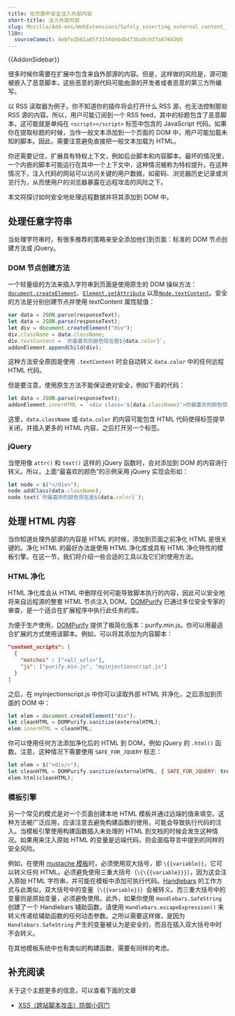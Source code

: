 ```yaml
---
title: 在页面中安全注入外部内容
short-title: 注入外部内容
slug: Mozilla/Add-ons/WebExtensions/Safely_inserting_external_content_into_a_page
l10n:
  sourceCommit: 4e0fe2b61a65f3334debdb473ba9c937a878426b
---
```


{{AddonSidebar}}

很多时候你需要在扩展中包含来自外部源的内容。但是，这样做的风险是，源可能被嵌入了恶意脚本，这些恶意的源代码可能由源的开发者或者恶意的第三方所编写。

以 RSS 读取器为例子。你不知道你的插件将会打开什么 RSS 源，也无法控制那些 RSS 源的内容。所以，用户可能订阅到一个 RSS feed，其中的标题包含了恶意脚本，这可能就是单纯在 `<script></script>` 标签中包含的 JavaScript 代码。如果你在提取标题的时候，当作一般文本添加到一个页面的 DOM 中，用户可能加载未知的脚本。因此，需要注意避免直接把一般文本加载为 HTML。

你还需要记住，扩展具有特权上下文，例如后台脚本和内容脚本。最坏的情况里，一个内嵌的脚本可能运行在其中一个上下文中，这种情况被称为特权提升。在这种情况下，注入代码的网站可以访问关键的用户数据，如密码、浏览器历史记录或浏览行为，从而使用户的浏览器暴露在远程攻击的风险之下。

本文将探讨如何安全地处理远程数据并将其添加到 DOM 中。

## 处理任意字符串

当处理字符串时，有很多推荐的策略来安全添加他们到页面：标准的 DOM 节点创建方法或 jQuery。

### DOM 节点创建方法

一个轻量级的方法来插入字符串到页面是使用原生的 DOM 操纵方法：[`document.createElement`](/zh-CN/docs/Web/API/Document/createElement)、[`Element.setAttribute`](/zh-CN/docs/Web/API/Element/setAttribute) 以及[`Node.textContent`](/zh-CN/docs/Web/API/Node/textContent)。安全的方法是分别创建节点并使用 textContent 属性赋值：

```js example-good
var data = JSON.parse(responseText);
let data = JSON.parse(responseText);
let div = document.createElement("div");
div.className = data.className;
div.textContent = `你最喜欢的颜色现在是${data.color}`;
addonElement.appendChild(div);
```

这种方法安全原因是使用 `.textContent` 时会自动转义 `data.color` 中的任何远程 HTML 代码。

但是要注意，使用原生方法不能保证绝对安全，例如下面的代码：

```js example-bad
let data = JSON.parse(responseText);
addonElement.innerHTML = `<div class='${data.className}'>你最喜欢的颜色现在是${data.color}</div>`;
```

这里，`data.className` 或 `data.color` 的内容可能包含 HTML 代码使得标签提早关闭，并插入更多的 HTML 内容，之后打开另一个标签。

### jQuery

当使用像 `attr()` 和 `text()` 这样的 jQuery 函数时，会对添加到 DOM 的内容进行转义。所以，上面“最喜欢的颜色”的示例采用 jQuery 实现会形如：

```js example-good
let node = $("</div>");
node.addClass(data.className);
node.text(`你最喜欢的颜色现在是${data.color}`);
```

## 处理 HTML 内容

当你知道处理外部源的内容是 HTML 的时候，添加到页面之前净化 HTML 是很关键的。净化 HTML 的最好办法是使用 HTML 净化库或具有 HTML 净化特性的模板引擎。在这一节，我们将介绍一些合适的工具以及它们的使用方法。

### HTML 净化

HTML 净化库会从 HTML 中删除任何可能导致脚本执行的内容，因此可以安全地将来自远程源的整套 HTML 节点注入 DOM。[DOMPurify](https://github.com/cure53/DOMPurify) 已通过多位安全专家的审查，是一个适合在扩展程序中执行此任务的库。

为便于生产使用，[DOMPurify](https://github.com/cure53/DOMPurify) 提供了极简化版本：purify.min.js。你可以用最适合扩展的方式使用该脚本。例如，可以将其添加为内容脚本：

```json
"content_scripts": [
  {
    "matches" : ["<all_urls>"],
    "js": ["purify.min.js", "myinjectionscript.js"]
  }
]
```

之后，在 myinjectionscript.js 中你可以读取外部 HTML 并净化，之后添加到页面的 DOM 中：

```js
let elem = document.createElement("div");
let cleanHTML = DOMPurify.sanitize(externalHTML);
elem.innerHTML = cleanHTML;
```

你可以使用任何方法添加净化后的 HTML 到 DOM，例如 jQuery 的 `.html()` 函数。注意，这种情况下需要使用 `SAFE_FOR_JQUERY` 标志：

```js
let elem = $("<div/>");
let cleanHTML = DOMPurify.sanitize(externalHTML, { SAFE_FOR_JQUERY: true });
elem.html(cleanHTML);
```

### 模板引擎

另一个常见的模式是对一个页面创建本地 HTML 模板并通过远端的值来填空。这种方法被广泛应用，应该注意去避免构建函数的使用，可能会导致执行代码的注入。当模板引擎使用构建函数插入未处理的 HTML 到文档的时候会发生这种情况。如果用来注入原始 HTML 的变量是远端代码，则会面临导言中提到的同样的安全风险。

例如，在使用 [mustache 模板](https://mustache.github.io/)时，必须使用双大括号，即 `\{{variable}}`，它可以转义任何 HTML。必须避免使用三重大括号（`\{\{{variable}}}`），因为这会注入原始 HTML 字符串，并可能在模板中添加可执行代码。[Handlebars](https://handlebarsjs.com/) 的工作方式与此类似，双大括号中的变量（`\{{variable}}`）会被转义。而三重大括号中的变量则是原始变量，必须避免使用。此外，如果你使用 `Handlebars.SafeString` 创建了一个 Handlebars 辅助函数，请使用 `Handlebars.escapeExpression()` 来转义传递给辅助函数的任何动态参数。之所以需要这样做，是因为 `Handlebars.SafeString` 产生的变量被认为是安全的，而且在插入双大括号中时不会转义。

在其他模板系统中也有类似的构建函数，需要有同样的考虑。

## 补充阅读

关于这个主题更多的信息，可以查看下面的文章

- [XSS（跨站脚本攻击）防御小窍门](https://owasp.org/www-community/xss-filter-evasion-cheatsheet)
